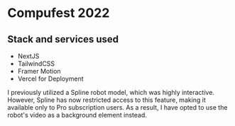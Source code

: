 # Compufest 2022


## Stack and services used
- NextJS
- TailwindCSS
- Framer Motion
- Vercel for Deployment

I previously utilized a Spline robot model, which was highly interactive. However, Spline has now restricted access to this feature, making it available only to Pro subscription users. As a result, I have opted to use the robot's video as a background element instead.